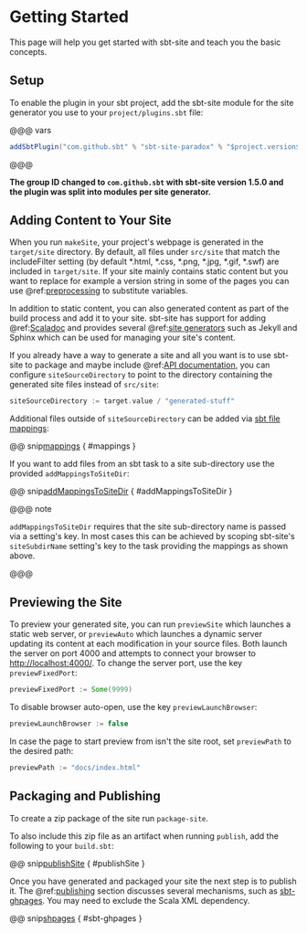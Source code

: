 # Getting Started

This page will help you get started with sbt-site and teach you the basic concepts.

## Setup

To enable the plugin in your sbt project, add the sbt-site module for the site generator you use to your `project/plugins.sbt` file:

@@@ vars
```sbt
addSbtPlugin("com.github.sbt" % "sbt-site-paradox" % "$project.version$")
```
@@@

**The group ID changed to `com.github.sbt` with sbt-site version 1.5.0 and the plugin was split into modules per site generator.**

## Adding Content to Your Site

When you run `makeSite`, your project's webpage is generated in the `target/site` directory. By default, all files under `src/site` that match the includeFilter setting (by default *.html, *.css, *.png, *.jpg, *.gif, *.swf) are included in `target/site`. If your site mainly contains static content but you want to replace for example a version string in some of the pages you can use @ref:[preprocessing](preprocess.md) to substitute variables.

In addition to static content, you can also generated content as part of the build process and add it to your site. sbt-site has support for adding @ref:[Scaladoc][apidoc] and provides several @ref:[site generators](generators/index.md) such as Jekyll and Sphinx which can be used for managing your site's content.

If you already have a way to generate a site and all you want is to use sbt-site to package and maybe include @ref:[API documentation][apidoc], you can configure `siteSourceDirectory` to point to the directory containing the generated site files instead of `src/site`:

```sbt
siteSourceDirectory := target.value / "generated-stuff"
```

Additional files outside of `siteSourceDirectory` can be added via [sbt file mappings]:

@@ snip[mappings](/core/src/sbt-test/site/can-have-custom-mappings/build.sbt) { #mappings }

If you want to add files from an sbt task to a site sub-directory use the provided `addMappingsToSiteDir`:

@@ snip[addMappingsToSiteDir](/core/src/sbt-test/site/can-have-custom-mappings/build.sbt) { #addMappingsToSiteDir }

@@@ note

`addMappingsToSiteDir` requires that the site sub-directory name is passed via a
setting's key. In most cases this can be achieved by scoping sbt-site's
`siteSubdirName` setting's key to the task providing the mappings as shown
above.

@@@

## Previewing the Site

To preview your generated site, you can run `previewSite` which launches a static web server, or `previewAuto` which launches a dynamic server updating its content at each modification in your source files. Both launch the server on port 4000 and attempts to connect your browser to [http://localhost:4000/](http://localhost:4000/). To change the server port, use the key `previewFixedPort`:

```sbt
previewFixedPort := Some(9999)
```

To disable browser auto-open, use the key `previewLaunchBrowser`:

```sbt
previewLaunchBrowser := false
```

In case the page to start preview from isn't the site root, set `previewPath` to the desired path: 

```sbt
previewPath := "docs/index.html"
```

## Packaging and Publishing

To create a zip package of the site run `package-site`.

To also include this zip file as an artifact when running `publish`, add the following to your `build.sbt`:

@@ snip[publishSite](/core/src/sbt-test/site/can-package-and-publish-zip-file/build.sbt) { #publishSite }

Once you have generated and packaged your site the next step is to publish it. The @ref:[publishing](publishing.md) section discusses several mechanisms, such as [sbt-ghpages]. You may need to exclude the Scala XML dependency.

@@ snip[shpages](/project/plugins.sbt) { #sbt-ghpages }

[apidoc]: api-documentation.md
[sbt file mappings]: https://www.scala-sbt.org/0.13/docs/Mapping-Files.html
[sbt-ghpages]: https://github.com/sbt/sbt-ghpages
